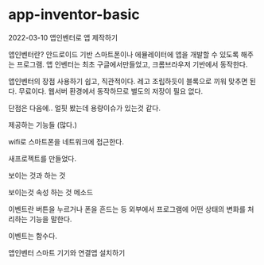 # app-inventor-basic
2022-03-10 앱인벤터로 앱 제작하기

앱인벤터란?
안드로이드 기반 스마트폰이나 에뮬레이터에 앱을 개발할 수 있도록 해주는 프로그램.
앱 인벤터는 최초 구글에서만들었고, 크롬브라우저 기반에서 동작한다.

앱인벤터의 장점
사용하기 쉽고, 직관적이다.
레고 조립하듯이 블록으로 끼워 맞추면 된다.
무료이다.
웹서버 환경에서 동작하므로 별도의 저장이 필요 없다.

단점은 다음에..
얼핏 봤는데 용량이슈가 있는것 같다.

제공하는 기능들
(많다.)

wifi로 스마트폰을 네트워크에 접근한다.

새프로젝트를 만들었다.

보이는 것과 하는 것

보이는것 속성
하는 것  메소드

이벤트란 버튼을 누르거나 폰을 흔드는 등 외부에서 프로그램에 어떤 상태의 변화를 처리하는 기능을 말한다.

이벤트는 함수다.

앱인벤터 스마트 기기와 연결앱 설치하기





